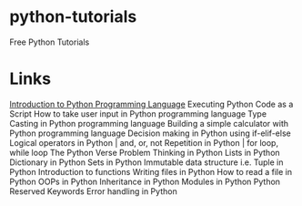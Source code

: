 # python-tutorials
Free Python Tutorials

# Links 

[Introduction to Python Programming Language](https://www.youtube.com/watch?v=Zufhf-1sAGk&list=PLGti5cnlfURpXuEWmHsVaQ8zzz4srH4ZD&index=2)
Executing Python Code as a Script
How to take user input in Python programming language
Type Casting in Python programming language
Building a simple calculator with Python programming language
Decision making in Python using if-elif-else
Logical operators in Python | and, or, not
Repetition in Python | for loop, while loop
The Python Verse Problem
Thinking in Python
Lists in Python
Dictionary in Python
Sets in Python
Immutable data structure i.e. Tuple in Python
Introduction to functions
Writing files in Python
How to read a file in Python
OOPs in Python
Inheritance in Python
Modules in Python
Python Reserved Keywords
Error handling in Python
